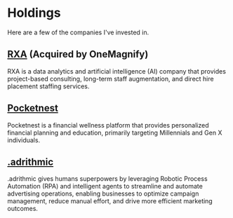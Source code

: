 # Holdings

Here are a few of the companies I've invested in.

## [RXA](https://rxa.io) (Acquired by OneMagnify)

RXA is a data analytics and artificial intelligence (AI) company that provides project-based consulting, long-term staff augmentation, and direct hire placement staffing services.

## [Pocketnest](https://pocketnest.com)

Pocketnest is a financial wellness platform that provides personalized financial planning and education, primarily targeting Millennials and Gen X individuals.

## [.adrithmic](https://www.adrithmic.com)

.adrithmic gives humans superpowers by leveraging Robotic Process Automation (RPA) and intelligent agents to streamline and automate advertising operations, enabling businesses to optimize campaign management, reduce manual effort, and drive more efficient marketing outcomes.
